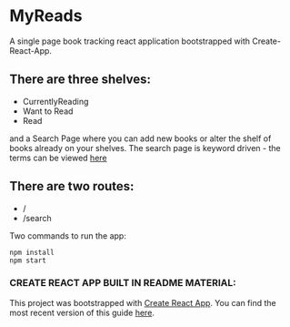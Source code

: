 # MyReads 
A single page book tracking react application bootstrapped with Create-React-App.  

## There are three shelves:
* CurrentlyReading
* Want to Read
* Read

and a Search Page where you can add new books or alter the shelf of books already on your shelves.
The search page is keyword driven - the terms can be viewed [here](https://github.com/andrewShillito/my-reads/blob/master/SEARCH_TERMS.md)

## There are two routes:
* /
* /search

Two commands to run the app:
```
npm install
npm start
```

### CREATE REACT APP BUILT IN README MATERIAL:

This project was bootstrapped with [Create React App](https://github.com/facebook/create-react-app).
You can find the most recent version of this guide [here](https://github.com/facebook/create-react-app/blob/master/packages/react-scripts/template/README.md).